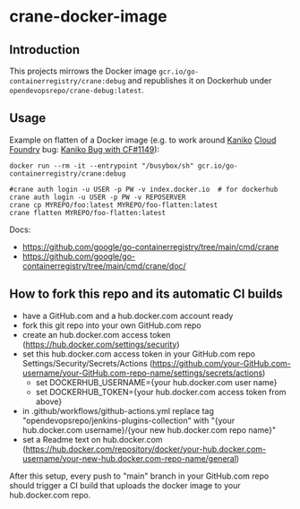 crane-docker-image
====================

Introduction
------------
This projects mirrows the Docker image ```gcr.io/go-containerregistry/crane:debug```
and republishes it on Dockerhub under ```opendevopsrepo/crane-debug:latest```.


Usage
-----

Example on flatten of a Docker image (e.g. to work around [Kaniko](https://github.com/GoogleContainerTools/kaniko) [Cloud Foundry](https://www.cloudfoundry.org/) bug: [Kaniko Bug with CF#1149](https://github.com/GoogleContainerTools/kaniko/issues/1149)):

    docker run --rm -it --entrypoint "/busybox/sh" gcr.io/go-containerregistry/crane:debug

    #crane auth login -u USER -p PW -v index.docker.io  # for dockerhub
    crane auth login -u USER -p PW -v REPOSERVER
    crane cp MYREPO/foo:latest MYREPO/foo-flatten:latest
    crane flatten MYREPO/foo-flatten:latest

Docs:
* https://github.com/google/go-containerregistry/tree/main/cmd/crane
* https://github.com/google/go-containerregistry/tree/main/cmd/crane/doc/


How to fork this repo and its automatic CI builds
-------------------------------------------------
* have a GitHub.com and a hub.docker.com account ready
* fork this git repo into your own GitHub.com repo
* create an hub.docker.com access token (https://hub.docker.com/settings/security)
* set this hub.docker.com access token in your GitHub.com repo Settings/Security/Secrets/Actions (https://github.com/your-GitHub.com-username/your-GitHub.com-repo-name/settings/secrets/actions)
    * set DOCKERHUB_USERNAME={your hub.docker.com user name}
    * set DOCKERHUB_TOKEN={your hub.docker.com access token from above}
* in .github/workflows/github-actions.yml replace tag "opendevopsrepo/jenkins-plugins-collection" with "{your hub.docker.com username}/{your new hub.docker.com repo name}"
* set a Readme text on hub.docker.com (https://hub.docker.com/repository/docker/your-hub.docker.com-username/your-new-hub.docker.com-repo-name/general)

After this setup, every push to "main" branch in your GitHub.com repo should trigger a CI build that uploads the docker image to your hub.docker.com repo.

